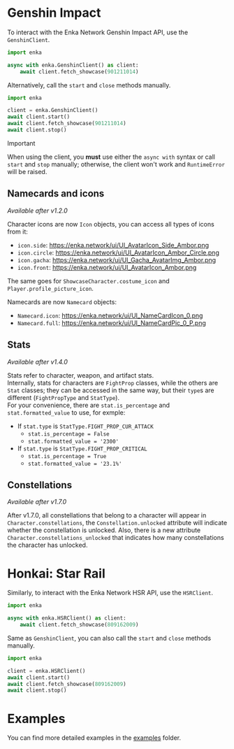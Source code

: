 # Genshin Impact
To interact with the Enka Network Genshin Impact API, use the `GenshinClient`.  
```py
import enka

async with enka.GenshinClient() as client:
    await client.fetch_showcase(901211014)
```
Alternatively, call the `start` and `close` methods manually.
```py
import enka

client = enka.GenshinClient()
await client.start()
await client.fetch_showcase(901211014)
await client.stop()
```
> [!IMPORTANT]  
> When using the client, you **must** use either the `async with` syntax or call `start` and `stop` manually; otherwise, the client won't work and `RuntimeError` will be raised.

## Namecards and icons
*Available after v1.2.0*  
  
Character icons are now `Icon` objects, you can access all types of icons from it:
- `icon.side`: https://enka.network/ui/UI_AvatarIcon_Side_Ambor.png
- `icon.circle`: https://enka.network/ui/UI_AvatarIcon_Ambor_Circle.png
- `icon.gacha`:  https://enka.network/ui/UI_Gacha_AvatarImg_Ambor.png
- `icon.front`: https://enka.network/ui/UI_AvatarIcon_Ambor.png

The same goes for `ShowcaseCharacter.costume_icon` and `Player.profile_picture_icon`.

Namecards are now `Namecard` objects:
- `Namecard.icon`: https://enka.network/ui/UI_NameCardIcon_0.png
- `Namecard.full`: https://enka.network/ui/UI_NameCardPic_0_P.png

## Stats
*Available after v1.4.0*  
  
Stats refer to character, weapon, and artifact stats.  
Internally, stats for characters are `FightProp` classes, while the others are `Stat` classes; they can be accessed in the same way, but their `type`s are different (`FightPropType` and `StatType`).  
For your convenience, there are `stat.is_percentage` and `stat.formatted_value` to use, for exmple:  
- If `stat.type` is `StatType.FIGHT_PROP_CUR_ATTACK`
  - `stat.is_percentage = False`
  - `stat.formatted_value = '2300'`
- If `stat.type` is `StatType.FIGHT_PROP_CRITICAL`
  - `stat.is_percentage = True`
  - `stat.formatted_value = '23.1%'`

## Constellations
*Available after v1.7.0*  
  
After v1.7.0, all constellations that belong to a character will appear in `Character.constellations`, the `Constellation.unlocked` attribute will indicate whether the constellation is unlocked. Also, there is a new attribute `Character.constellations_unlocked` that indicates how many constellations the character has unlocked.

# Honkai: Star Rail
Similarly, to interact with the Enka Network HSR API, use the `HSRClient`.
```py
import enka

async with enka.HSRClient() as client:
    await client.fetch_showcase(809162009)
```
Same as `GenshinClient`, you can also call the `start` and `close` methods manually.
```py
import enka

client = enka.HSRClient()
await client.start()
await client.fetch_showcase(809162009)
await client.stop()
```

# Examples
You can find more detailed examples in the [examples](https://github.com/seriaati/enka-py/tree/main/examples) folder.